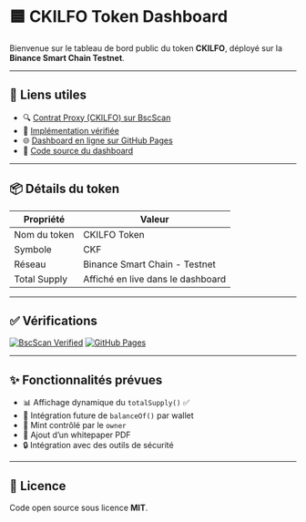 # 🟦 CKILFO Token Dashboard

Bienvenue sur le tableau de bord public du token **CKILFO**, déployé sur la **Binance Smart Chain Testnet**.

---

## 🔗 Liens utiles

- 🔍 [Contrat Proxy (CKILFO) sur BscScan](https://testnet.bscscan.com/address/0xABEa3d1c6BE1692d6559a59Ff3d9C4A17C012EfD)
- 🔧 [Implémentation vérifiée](https://testnet.bscscan.com/address/0x3D4fec067a565966294f7df0E415C828ec2Cc2C9#code)
- 🌐 [Dashboard en ligne sur GitHub Pages](https://ckilfo.github.io/ckilfo-dashboard/)
- 📘 [Code source du dashboard](https://github.com/CKILFO/ckilfo-dashboard)

---

## 📦 Détails du token

| Propriété      | Valeur                            |
|----------------|-----------------------------------|
| Nom du token   | CKILFO Token                      |
| Symbole        | CKF                               |
| Réseau         | Binance Smart Chain - Testnet     |
| Total Supply   | Affiché en live dans le dashboard |

---

## ✅ Vérifications

[![BscScan Verified](https://img.shields.io/badge/BscScan-Verified-green?style=flat-square&logo=binance)](https://testnet.bscscan.com/address/0x3D4fec067a565966294f7df0E415C828ec2Cc2C9#code)
[![GitHub Pages](https://img.shields.io/badge/GitHub-Pages-blue?style=flat-square&logo=github)](https://ckilfo.github.io/ckilfo-dashboard/)

---

## ✨ Fonctionnalités prévues

- 📊 Affichage dynamique du `totalSupply()` ✅  
- 👛 Intégration future de `balanceOf()` par wallet  
- 💸 Mint contrôlé par le `owner`  
- 📄 Ajout d’un whitepaper PDF  
- 🔒 Intégration avec des outils de sécurité  

---

## 📜 Licence

Code open source sous licence **MIT**.

